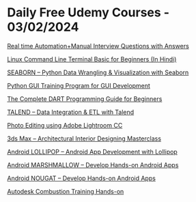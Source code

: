 # Daily Free Udemy Courses - 03/02/2024

[Real time Automation+Manual Interview Questions with Answers](https://www.udemy.com/course/testing-interview-questions-with-answers/?couponCode=FEB24_SALE)
[Linux Command Line Terminal Basic for Beginners (In Hindi)](https://www.udemy.com/course/linux-command-line-terminal-basic-for-beginner-in-hindi/?couponCode=FEB24_SALE)
[SEABORN – Python Data Wrangling & Visualization with Seaborn](https://www.udemy.com/course/mastering-python-data-visualization-with-seaborn/?couponCode=EDUCBA2NY2024)
[Python GUI Training Program for GUI Development](https://www.udemy.com/course/python-gui-training-program-for-gui-development/?couponCode=EDUCBA2NY2024)
[The Complete DART Programming Guide for Beginners](https://www.udemy.com/course/the-complete-dart-programming-guide-for-beginners/?couponCode=EDUCBA2NY2024)
[TALEND – Data Integration & ETL with Talend](https://www.udemy.com/course/data-integration-etl-with-talend/?couponCode=EDUCBA2NY2024)
[Photo Editing using Adobe Lightroom CC](https://www.udemy.com/course/photo-editing-using-adobe-lightroom-cc/?couponCode=EDUCBA2NY2024)
[3ds Max – Architectural Interior Designing Masterclass](https://www.udemy.com/course/3ds-max-architectural-interior-designing-masterclass/?couponCode=EDUCBA2NY2024)
[Android LOLLIPOP – Android App Development with Lollipop](https://www.udemy.com/course/android-app-development-using-android-lollipop/?couponCode=EDUCBA2NY2024)
[Android MARSHMALLOW – Develop Hands-on Android Apps](https://www.udemy.com/course/develop-android-app-with-android-marshmallow/?couponCode=EDUCBA2NY2024)
[Android NOUGAT – Develop Hands-on Android Apps](https://www.udemy.com/course/develop-android-app-with-android-nougat/?couponCode=EDUCBA2NY2024)
[Autodesk Combustion Training Hands-on](https://www.udemy.com/course/autodesk-combustion-training-hands-on/?couponCode=EDUCBA2NY2024)
